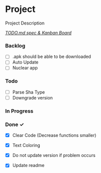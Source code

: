 # Project

Project Description

<em>[TODO.md spec & Kanban Board](https://bit.ly/3fCwKfM)</em>

### Backlog

- [ ] .apk should be able to be downloaded  
- [ ] Auto Update  
- [ ] Nuclear app  

### Todo

- [ ] Parse Sha Type  
- [ ] Downgrade version  

### In Progress


### Done ✓

- [x] Clear Code  (Decrease functions smaller)  
- [x] Text Coloring  
- [x] Do not update version if problem occurs  
- [x] Update readme  

